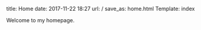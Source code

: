 title: Home
date: 2017-11-22 18:27
url: /
save_as: home.html
Template: index

Welcome to my homepage.
